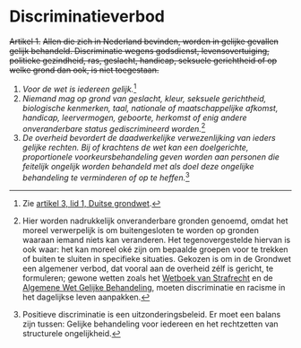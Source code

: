 # Discriminatieverbod
~~Artikel 1.~~
~~Allen die zich in Nederland bevinden, worden in gelijke gevallen gelijk behandeld. Discriminatie wegens godsdienst, levensovertuiging, politieke gezindheid, ras, geslacht, handicap, seksuele gerichtheid of op welke grond dan ook, is niet toegestaan.~~

1. *Voor de wet is iedereen gelijk.*[^1]
2. *Niemand mag op grond van geslacht, kleur, seksuele gerichtheid, biologische kenmerken, taal, nationale of maatschappelijke afkomst, handicap, leervermogen, geboorte, herkomst of enig andere onveranderbare status gediscrimineerd worden.*[^2]
3. *De overheid bevordert de daadwerkelijke verwezenlijking van ieders gelijke rechten. Bij of krachtens de wet kan een doelgerichte, proportionele voorkeursbehandeling geven worden aan personen die feitelijk ongelijk worden behandeld met als doel deze ongelijke behandeling te verminderen of op te heffen.*[^3]

[^1]: Zie [artikel 3, lid 1, Duitse grondwet](https://www.bundestag.de/parlament/aufgaben/rechtsgrundlagen/grundgesetz).
[^2]: Hier worden nadrukkelijk onveranderbare gronden genoemd, omdat het moreel verwerpelijk is om buitengesloten te worden op gronden waaraan iemand niets kan veranderen. Het tegenovergestelde hiervan is ook waar: het kan moreel oké zijn om bepaalde groepen voor te trekken of buiten te sluiten in specifieke situaties. Gekozen is om in de Grondwet een algemener verbod, dat vooral aan de overheid zélf is gericht, te formuleren; gewone wetten zoals het [Wetboek van Strafrecht](https://wetten.overheid.nl/BWBR0001827/2025-07-01) en de [Algemene Wet Gelijke Behandeling](https://wetten.overheid.nl/BWBR0006502/2015-07-01), moeten discriminatie en racisme in het dagelijkse leven aanpakken.
[^3]: Positieve discriminatie is een uitzonderingsbeleid. Er moet een balans zijn tussen: Gelijke behandeling voor iedereen en het rechtzetten van structurele ongelijkheid.
